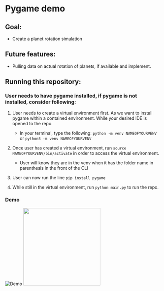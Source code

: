 # Pygame demo

## Goal:

- Create a planet rotation simulation

## Future features:

- Pulling data on actual rotation of planets, if available and implement.

## Running this repository:

### User needs to have pygame installed, if pygame is not installed, consider following:

1. User needs to create a virtual environment first. As we want to install pygame within a contained environment. While your desired IDE is opened to the repo:

   - In your terminal, type the following: `python -m venv NAMEOFYOURVENV` or `python3 -m venv NAMEOFYOURVENV`

2. Once user has created a virtual environment, run `source NAMEOFYOURVENV/bin/activate` in order to access the virtual environment.

   - User will know they are in the venv when it has the folder name in parenthesis in the front of the CLI

3. User can now run the line `pip install pygame`

4. While still in the virtual environment, run `python main.py` to run the repo.

### Demo

![Demo](./demo.gif)
<img src="/demo.gif" width="250" height="250"/>
